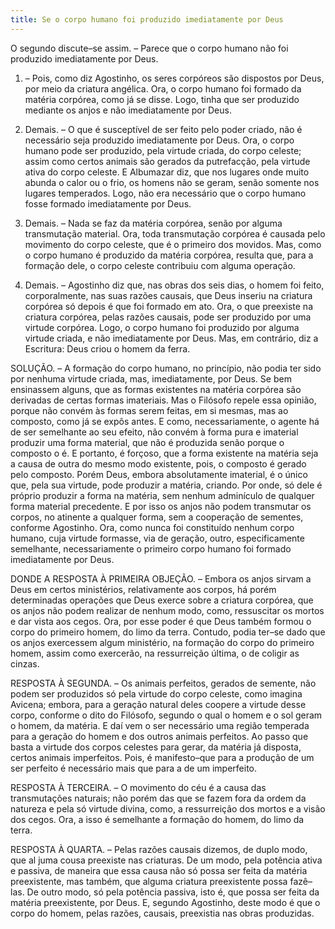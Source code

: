 ```yaml
---
title: Se o corpo humano foi produzido imediatamente por Deus
---
```


O segundo discute–se assim. – Parece que o corpo humano não foi produzido imediatamente por Deus.  

1. – Pois, como diz Agostinho, os seres corpóreos são dispostos por Deus, por meio da criatura angélica. Ora, o corpo humano foi formado da matéria corpórea, como já se disse. Logo, tinha que ser produzido mediante os anjos e não imediatamente por Deus.  

2. Demais. – O que é susceptível de ser feito pelo poder criado, não é necessário seja produzido imediatamente por Deus. Ora, o corpo humano pode ser produzido, pela virtude criada, do corpo celeste; assim como certos animais são gerados da putrefacção, pela virtude ativa do corpo celeste. E Albumazar diz, que nos lugares onde muito abunda o calor ou o frio, os homens não se geram, senão somente nos lugares temperados. Logo, não era necessário que o corpo humano fosse formado imediatamente por Deus.  

3. Demais. – Nada se faz da matéria corpórea, senão por alguma transmutação material. Ora, toda transmutação corpórea é causada pelo movimento do corpo celeste, que é o primeiro dos movidos. Mas, como o corpo humano é produzido da matéria corpórea, resulta que, para a formação dele, o corpo celeste contribuiu com alguma operação. 

4. Demais. – Agostinho diz que, nas obras dos seis dias, o homem foi feito, corporalmente, nas suas razões causais, que Deus inseriu na criatura corpórea só depois é que foi formado em ato. Ora, o que preexiste na criatura corpórea, pelas razões causais, pode ser produzido por uma virtude corpórea. Logo, o corpo humano foi produzido por alguma virtude criada, e não imediatamente por Deus.  Mas, em contrário, diz a Escritura: Deus criou o homem da ferra.  

SOLUÇÃO. – A formação do corpo humano, no princípio, não podia ter sido por nenhuma virtude criada, mas, imediatamente, por Deus. Se bem ensinassem alguns, que as formas existentes na matéria corpórea são derivadas de certas formas imateriais.  Mas o Filósofo repele essa opinião, porque não convém às formas serem feitas, em si mesmas, mas ao composto, como já se expôs antes. E como, necessariamente, o agente há de ser semelhante ao seu efeito, não convém à forma pura e imaterial produzir uma forma material, que não é produzida senão porque o composto o é. E portanto, é forçoso, que a forma existente na matéria seja a causa de outra do mesmo modo existente, pois, o composto é gerado pelo composto. Porém Deus, embora absolutamente imaterial, é o único que, pela sua virtude, pode produzir a matéria, criando. Por onde, só dele é próprio produzir a forma na matéria, sem nenhum adminículo de qualquer forma material precedente. E por isso os anjos não podem transmutar os corpos, no atinente a qualquer forma, sem a cooperação de sementes, conforme Agostinho. Ora, como nunca foi constituído nenhum corpo humano, cuja virtude formasse, via de geração, outro, especificamente semelhante, necessariamente o primeiro corpo humano foi formado imediatamente por Deus.  

DONDE A RESPOSTA À PRIMEIRA OBJEÇÃO. – Embora os anjos sirvam a Deus em certos ministérios, relativamente aos corpos, há porém determinadas operações que Deus exerce sobre a criatura corpórea, que os anjos não podem realizar de nenhum modo, como, ressuscitar os mortos e dar vista aos cegos. Ora, por esse poder é que Deus também formou o corpo do primeiro homem, do limo da terra. Contudo, podia ter–se dado que os anjos exercessem algum ministério, na formação do corpo do primeiro homem, assim como exercerão, na ressurreição última, o de coligir as cinzas.  

RESPOSTA À SEGUNDA. – Os animais perfeitos, gerados de semente, não podem ser produzidos só pela virtude do corpo celeste, como imagina Avicena; embora, para a geração natural deles coopere a virtude desse corpo, conforme o dito do Filósofo, segundo o qual o homem e o sol geram o homem, da matéria. E daí vem o ser necessário uma região temperada para a geração do homem e dos outros animais perfeitos. Ao passo que basta a virtude dos corpos celestes para gerar, da matéria já disposta, certos animais imperfeitos. Pois, é manifesto–que para a produção de um ser perfeito é necessário mais que para a de um imperfeito.  

RESPOSTA À TERCEIRA. – O movimento do céu é a causa das transmutações naturais; não porém das que se fazem fora da ordem da natureza e pela só virtude divina, como, a ressurreição dos mortos e a visão dos cegos. Ora, a isso é semelhante a formação do homem, do limo da terra.  

RESPOSTA À QUARTA. – Pelas razões causais dizemos, de duplo modo, que al juma cousa preexiste nas criaturas. De um modo, pela potência ativa e passiva, de maneira que essa causa não só possa ser feita da matéria preexistente, mas também, que alguma criatura preexistente possa fazê–las. De outro modo, só pela potência passiva, isto é, que possa ser feita da matéria preexistente, por Deus. E, segundo Agostinho, deste modo é que o corpo do homem, pelas razões, causais, preexistia nas obras produzidas.